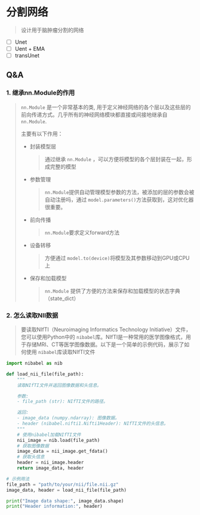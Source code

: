 # 分割网络

> 设计用于脑肿瘤分割的网络

- [ ] Unet
- [ ] Uent + EMA
- [ ] transUnet

## Q&A

### 1. 继承nn.Module的作用

> `nn.Module` 是一个非常基本的类, 用于定义神经网络的各个层以及这些层的前向传递方式。几乎所有的神经网络模块都直接或间接地继承自 `nn.Module`.
>
> 主要有以下作用：
>
> - 封装模型层
>
>   > 通过继承 `nn.Module` ，可以方便将模型的各个层封装在一起，形成完整的模型
>   >
> - 参数管理
>
>   > `nn.Module`提供自动管理模型参数的方法，被添加的层的参数会被自动注册吗，通过 `model.parameters()`方法获取到，这对优化器很重要。
>   >
> - 前向传播
>
>   > `nn.Module`要求定义forward方法
>   >
> - 设备转移
>
>   > 方便通过 `model.to(device)`将模型及其参数移动到GPU或CPU上
>   >
> - 保存和加载模型
>
>   > `nn.Module` 提供了方便的方法来保存和加载模型的状态字典（state_dict）
>   >

### 2. 怎么读取NII数据

> 要读取NIfTI（Neuroimaging Informatics Technology Initiative）文件，您可以使用Python中的 `nibabel`库。NIfTI是一种常用的医学图像格式，用于存储MRI、CT等医学图像数据。以下是一个简单的示例代码，展示了如何使用 `nibabel`库读取NIfTI文件


```python
import nibabel as nib

def load_nii_file(file_path):
    """
    读取NIfTI文件并返回图像数据和头信息。

    参数:
    - file_path (str): NIfTI文件的路径。

    返回:
    - image_data (numpy.ndarray): 图像数据。
    - header (nibabel.nifti1.Nifti1Header): NIfTI文件的头信息。
    """
    # 使用nibabel加载NIfTI文件
    nii_image = nib.load(file_path)
    # 获取图像数据
    image_data = nii_image.get_fdata()
    # 获取头信息
    header = nii_image.header
    return image_data, header

# 示例用法
file_path = "path/to/your/nii/file.nii.gz"
image_data, header = load_nii_file(file_path)

print("Image data shape:", image_data.shape)
print("Header information:", header)

```
